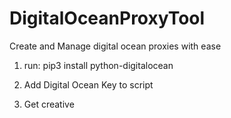 # DigitalOceanProxyTool
Create and Manage digital ocean proxies with ease

1) run: pip3 install python-digitalocean

2) Add Digital Ocean Key to script

3) Get creative
